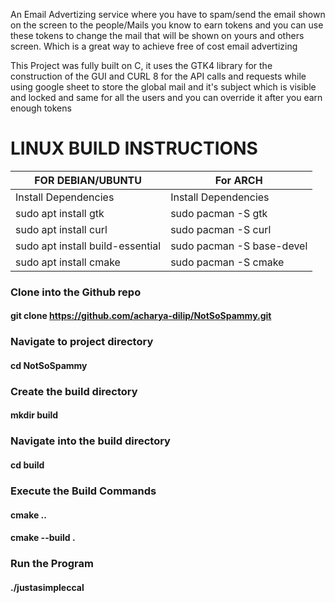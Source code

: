 An Email Advertizing service where you have to spam/send the email shown on the screen to the
people/Mails you know to earn tokens and you can use these tokens to change the mail that will
be shown on yours and others screen. Which is a great way to achieve free of cost email advertizing

This Project was fully built on C, it uses the GTK4 library for the construction of the GUI and
CURL 8 for the API calls and requests while using google sheet to store the global mail and it's subject
which is visible and locked and same for all the users and you can override it after you earn enough tokens


# LINUX BUILD INSTRUCTIONS

| FOR DEBIAN/UBUNTU                | For ARCH                    |
|----------------------------------|-----------------------------|
| Install Dependencies             | Install Dependencies        |
|  sudo apt install gtk            | sudo pacman -S gtk          |
|  sudo apt install curl           | sudo pacman -S curl         |
| sudo apt install build-essential | sudo pacman -S base-devel   |
|  sudo apt install cmake          | sudo pacman -S cmake        |

### Clone into the Github repo
#### git clone https://github.com/acharya-dilip/NotSoSpammy.git

### Navigate to project directory
#### cd NotSoSpammy

### Create the build directory
#### mkdir build

### Navigate into the build directory
#### cd build

### Execute the Build Commands

#### cmake ..
#### cmake --build .

### Run the Program
#### ./justasimpleccal



